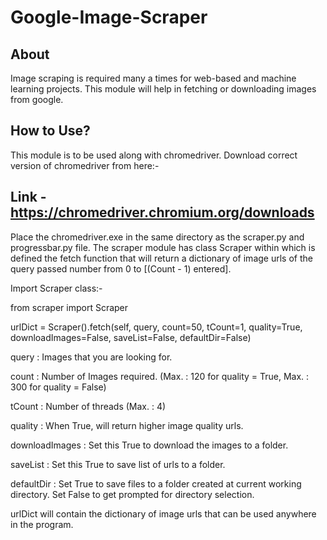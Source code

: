 # Google-Image-Scraper

About
---
Image scraping is required many a times for web-based and machine
learning projects.
This module will help in fetching or downloading images from google.

How to Use?
---
This module is to be used along with chromedriver.
Download correct version of chromedriver from here:-

Link - https://chromedriver.chromium.org/downloads
---

Place the chromedriver.exe in the same directory as the scraper.py
and progressbar.py file.
The scraper module has class Scraper within which is defined the
fetch function that will return a dictionary of image urls of the
query passed number from 0 to [(Count - 1) entered].

Import Scraper class:-

from scraper import Scraper

urlDict = Scraper().fetch(self, query, count=50, tCount=1,
quality=True, downloadImages=False, saveList=False, defaultDir=False)

query   :   Images that you are looking for.

count   :   Number of Images required. (Max. : 120 for quality
            = True, Max. : 300 for quality = False)

tCount  :   Number of threads (Max. : 4)

quality :   When True, will return higher image quality urls.

downloadImages  :   Set this True to download the images to a
                    folder.

saveList    :   Set this True to save list of urls to a folder.

defaultDir	:	Set True to save files to a folder created at current working directory.
				Set False to get prompted for directory selection.

urlDict will contain the dictionary of image urls that can be used
anywhere in the program.
